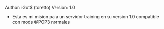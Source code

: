 Author: iGot$ (toretto)
Version: 1.0


* Esta es mi mision para un servidor training en su version 1.0 compatible con mods @POP3 normales
